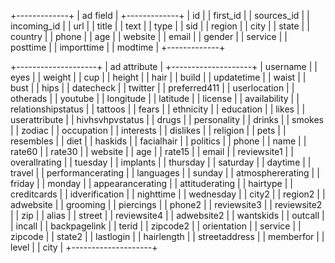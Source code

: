 +-------------+
| ad field    |
+-------------+
| id          |
| first_id    |
| sources_id  |
| incoming_id |
| url         |
| title       |
| text        |
| type        |
| sid         |
| region      |
| city        |
| state       |
| country     |
| phone       |
| age         |
| website     |
| email       |
| gender      |
| service     |
| posttime    |
| importtime  |
| modtime     |
+-------------+

+--------------------+
| ad attribute       |
+--------------------+
| username           |
| eyes               |
| weight             |
| cup                |
| height             |
| hair               |
| build              |
| updatetime         |
| waist              |
| bust               |
| hips               |
| datecheck          |
| twitter            |
| preferred411       |
| userlocation       |
| otherads           |
| youtube            |
| longitude          |
| latitude           |
| license            |
| availability       |
| relationshipstatus |
| tattoos            |
| fears              |
| ethnicity          |
| education          |
| likes              |
| userattribute      |
| hivhsvhpvstatus    |
| drugs              |
| personality        |
| drinks             |
| smokes             |
| zodiac             |
| occupation         |
| interests          |
| dislikes           |
| religion           |
| pets               |
| resembles          |
| diet               |
| haskids            |
| facialhair         |
| politics           |
| phone              |
| name               |
| rate60             |
| rate30             |
| website            |
| age                |
| rate15             |
| email              |
| reviewsite1        |
| overallrating      |
| tuesday            |
| implants           |
| thursday           |
| saturday           |
| daytime            |
| travel             |
| performancerating  |
| languages          |
| sunday             |
| atmosphererating   |
| friday             |
| monday             |
| appearancerating   |
| attituderating     |
| hairtype           |
| creditcards        |
| idverification     |
| nighttime          |
| wednesday          |
| city2              |
| region2            |
| adwebsite          |
| grooming           |
| piercings          |
| phone2             |
| reviewsite3        |
| reviewsite2        |
| zip                |
| alias              |
| street             |
| reviewsite4        |
| adwebsite2         |
| wantskids          |
| outcall            |
| incall             |
| backpagelink       |
| terid              |
| zipcode2           |
| orientation        |
| service            |
| zipcode            |
| state2             |
| lastlogin          |
| hairlength         |
| streetaddress      |
| memberfor          |
| level              |
| city               |
+--------------------+
